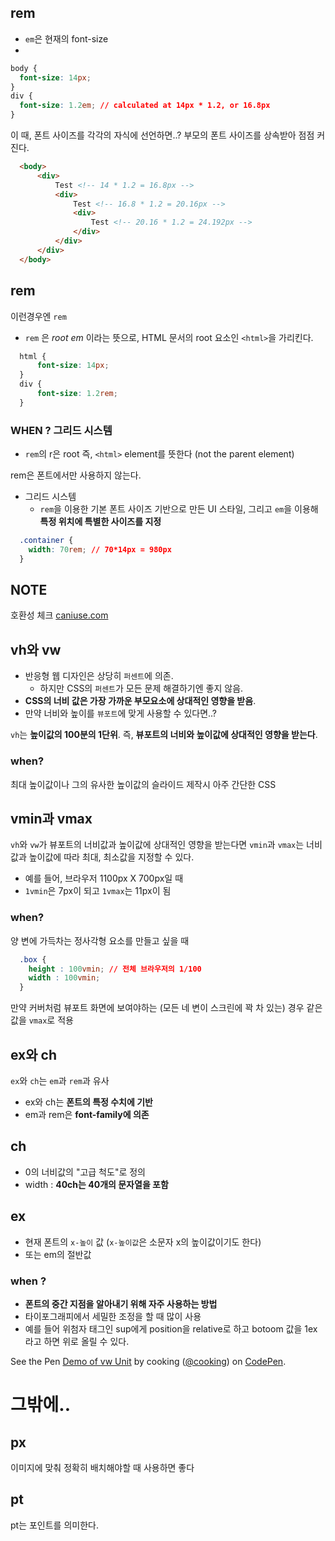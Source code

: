 ## rem
- `em`은 현재의 font-size
-
```css
body {
  font-size: 14px;
}
div {
  font-size: 1.2em; // calculated at 14px * 1.2, or 16.8px
}
```

이 때, 폰트 사이즈를 각각의 자식에 선언하면..?
부모의 폰트 사이즈를 상속받아 점점 커진다.
```html
  <body>
      <div>
          Test <!-- 14 * 1.2 = 16.8px -->
          <div>
              Test <!-- 16.8 * 1.2 = 20.16px -->
              <div>
                  Test <!-- 20.16 * 1.2 = 24.192px -->
              </div>
          </div>
      </div>
  </body>
```

## rem
이런경우엔 `rem`
- `rem` 은 *root em* 이라는 뜻으로, HTML 문서의 root 요소인 `<html>`을 가리킨다.

```css
  html {
      font-size: 14px;
  }
  div {
      font-size: 1.2rem;
  }
```

### WHEN ? 그리드 시스템

- `rem`의 r은 root 즉, `<html>` element를 뜻한다 (not the parent element)

rem은 폰트에서만 사용하지 않는다.
- 그리드 시스템
  - `rem`을 이용한 기본 폰트 사이즈 기반으로 만든 UI 스타일, 그리고 `em`을 이용해 **특정 위치에 특별한 사이즈를 지정**

```css
  .container {
    width: 70rem; // 70*14px = 980px
  }
```

## NOTE
호환성 체크 [caniuse.com](caniuse.com)

## vh와 vw
- 반응형 웹 디자인은 상당히 `퍼센트`에 의존.
  - 하지만 CSS의 `퍼센트`가 모든 문제 해결하기엔 좋지 않음.
- **CSS의 너비 값은 가장 가까운 부모요소에 상대적인 영향을 받음**.
- 만약 너비와 높이를 `뷰포트`에 맞게 사용할 수 있다면..?

`vh`는 **높이값의 100분의 1단위**. 즉, **뷰포트의 너비와 높이값에 상대적인 영향을 받는다**.


### when?

최대 높이값이나 그의 유사한 높이값의 슬라이드 제작시 아주 간단한 CSS


## vmin과 vmax
`vh`와 `vw`가 뷰포트의 너비값과 높이값에 상대적인 영향을 받는다면 `vmin`과 `vmax`는 너비값과 높이값에 따라 최대, 최소값을 지정할 수 있다.
- 예를 들어, 브라우저 1100px X 700px일 때
- `1vmin`은 7px이 되고 `1vmax`는 11px이 됨

### when?

양 변에 가득차는 정사각형 요소를 만들고 싶을 때

```css
  .box {
    height : 100vmin; // 전체 브라우저의 1/100
    width : 100vmin;
  }
```

만약 커버처럼 뷰포트 화면에 보여야하는 (모든 네 변이 스크린에 꽉 차 있는) 경우 같은 값을 `vmax`로 적용



## ex와 ch

`ex`와 `ch`는 `em`과 `rem`과 유사
- ex와 ch는 **폰트의 특정 수치에 기반**
- em과 rem은 **font-family에 의존**

## ch
- 0의 너비값의 "고급 척도"로 정의
- width : **40ch는 40개의 문자열을 포함**

## ex
- 현재 폰트의 `x-높이` 값 (`x-높이값`은 소문자 x의 높이값이기도 한다)
- 또는 em의 절반값

### when ?
- **폰트의 중간 지점을 알아내기 위해 자주 사용하는 방법**
- 타이포그래피에서 세밀한 조정을 할 때 많이 사용
- 예를 들어 위첨자 태그인 sup에게 position을 relative로 하고 botoom 값을 1ex라고 하면 위로 올릴 수 있다.

<p data-height="265" width="100%" data-theme-id="0" data-slug-hash="LRjRAm" data-default-tab="css,result" data-user="cooking" data-embed-version="2" class="codepen">See the Pen <a href="http://codepen.io/cooking/pen/LRjRAm/">Demo of vw Unit</a> by cooking (<a href="http://codepen.io/cooking">@cooking</a>) on <a href="http://codepen.io">CodePen</a>.</p>
<script async src="//assets.codepen.io/assets/embed/ei.js"></script>




# 그밖에..

## px

이미지에 맞춰 정확히 배치해야할 때 사용하면 좋다

## pt

pt는 포인트를 의미한다.
